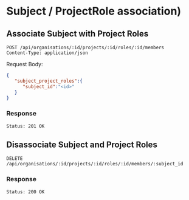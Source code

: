 # Subject / ProjectRole association)

## Associate Subject with Project Roles

```
POST /api/organisations/:id/projects/:id/roles/:id/members
Content-Type: application/json
```
Request Body:
```json
{
   "subject_project_roles":{
      "subject_id":"<id>"
   }
}
```

### Response

```
Status: 201 OK
```

## Disassociate Subject and Project Roles

```
DELETE /api/organisations/:id/projects/:id/roles/:id/members/:subject_id
```
### Response

```
Status: 200 OK
```
